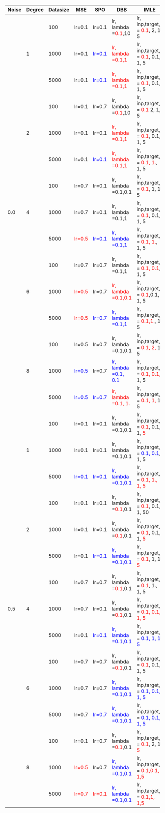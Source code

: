 <table>
    <thead>
        <tr>
        <th>Noise</th>
        <th>Degree</th>
        <th>Datasize</th>
        <th>MSE</th>
        <th>SPO</th>    
        <th>DBB</th>
        <th>IMLE</th>
        <th>FY</th>
        </tr>
    </thead>
    <tbody>
        <tr>
            <td rowspan=15>0.0</td>
            <td rowspan=3>1</td>
            <td>100</td>
            <td >lr=0.1</td>
            <td >lr=0.1</td>
            <td >lr, lambda =<span style="color: red">0.1</span>,10</td>
            <td >lr, inp,target,k = <span style="color: red">0.1</span>, 2, 1, 5</td>
            <td >lr, sigma  = <span style="color: red">0.1</span>, 2,</td>
            <td ></td>
        </tr>
            <td>1000</td>
            <td >lr=0.1</td>
            <td ><span style="color: blue"> lr=0.1 </span></td>
            <td ><span style="color: red"> lr, lambda =0.1,1 </span></td>
            <td >lr, inp,target,k = <span style="color: red">0.1</span>, 0.1, 1, 5</td>
            <td >lr, sigma  = <span style="color: red">0.1</span>, <span style="color: blue">2</span></td>
            <td ></td>
        <tr>
            <td>5000</td>
            <td > lr=0.1 </td>
            <td ><span style="color: blue"> lr=0.1 </span></td>
            <td ><span style="color: red"> lr, lambda =0.1,1 </span></td>
            <td >lr, inp,target,k = <span style="color: red">0.1</span>, 0.1, 1, 5</td>
            <td >lr, sigma  = <span style="color: red">0.1</span>, <span style="color: blue">2</span></td>
        </tr>
        <tr>
            <td rowspan=3>2</td>
            <td>100</td>
            <td >lr=0.1</td>
            <td>lr=0.7</td>
            <td >lr, lambda =<span style="color: red">0.1</span>,10</td>
            <td >lr, inp,target,k = <span style="color: red">0.1</span> 2, 1, 5</td>
            <td >lr, sigma  = <span style="color: red">0.1</span>, 2,</td>
            </tr>
            <tr>
            <td>1000</td>
            <td >lr=0.1</td>
            <td >lr=0.1</td>
            <td ><span style="color: red"> lr, lambda =0.1,1 </span></td>   
            <td >lr, inp,target,k = <span style="color: red">0.1</span>, 0.1, 1, 5</td> 
            <td >lr, sigma  = <span style="color: red">0.1</span>, <span style="color: blue">2</span></td>
            </tr>
            <tr>
            <td>5000</td>
            <td > lr=0.1 </td>
            <td ><span style="color: blue"> lr=0.1 </span></td>
            <td ><span style="color: red"> lr, lambda =0.1,1 </span></td>
            <td >lr, inp,target,k = <span style="color: red">0.1, 1.</span>, 1, 5</td>
            <td >lr, sigma  = <span style="color: red">0.1</span>, <span style="color: blue">2</span></td>
        </tr>
        <tr>
            <td rowspan=3>4</td>
            <td>100</td>
            <td >lr=0.7</td>
            <td >lr=0.1</td>
            <td >lr, lambda =0.1,0.1</td>
            <td >lr, inp,target,k = <span style="color: red">0.1</span>, 1, 1, 5</td>
            <td >lr, sigma  = <span style="color: red">0.1</span>, 2,</td>
            </tr>
            <tr>
            <td>1000</td>
            <td >lr=0.7</td>
            <td >lr=0.1</td>
            <td >lr, lambda =0.1,1</td>
            <td >lr, inp,target,k = <span style="color: red">0.1</span>, 0.1, 1, 5</td>
            <td >lr, sigma  = <span style="color: red">0.1</span>, <span style="color: blue">2</span></td>   
            </tr>
            <tr>
            <td>5000</td>
            <td ><span style="color: red"> lr=0.5 </span></td>
            <td ><span style="color: blue"> lr=0.1 </span></td>
            <td ><span style="color: blue"> lr, lambda =0.1,1 </span></td>
            <td >lr, inp,target,k = <span style="color: red">0.1, 1.</span>, 1, 5</td>
            <td >lr, sigma  = <span style="color: red">0.1</span>, <span style="color: blue">2</span></td>
        </tr>
        <tr>
            <td rowspan=3>6</td>
            <td>100</td>
            <td >lr=0.7</td>
            <td >lr=0.7</td>
            <td >lr, lambda =0.1,1</td>
            <td >lr, inp,target,k = <span style="color: red">0.1, 0.1</span>, 1, 5</td>
            <td >lr, sigma  = <span style="color: red">0.1</span>, 2,</td>
            </tr>
            <tr>
            <td>1000</td>
            <td ><span style="color: red"> lr=0.5 </span></td>
            <td >lr=0.7</td>
            <td ><span style="color: red"> lr, lambda =0.1,0.1 </span></td>
            <td >lr, inp,target,k = <span style="color: red">0.1</span>,0.1, 1, 5</td>
            <td >lr, sigma  = <span style="color: red">0.1</span>, <span style="color: blue">2</span></td>
            </tr>
            <tr>
            <td>5000</td>
            <td ><span style="color: red"> lr=0.5 </span></td>
            <td ><span style="color: blue"> lr=0.7 </span></td>
            <td ><span style="color: blue"> lr, lambda =0.1,1 </span></td>
            <td >lr, inp,target,k = <span style="color: red">0.1,1.</span>, 1, 5</td>
            <td >lr, sigma  = <span style="color: red">0.1</span>, <span style="color: blue">2</span></td>
        </tr>
        <tr>
            <td rowspan=3>8</td>
            <td>100</td>
            <td >lr=0.5</td>
            <td >lr=0.7</td>
            <td >lr, lambda =0.1,0.1</td>
            <td >lr, inp,target,k = <span style="color: red">0.1, 2,</span> 1, 5</td>
            <td >lr, sigma  = <span style="color: red">0.1</span>, 2,</td>
            </tr>
            <tr>
            <td>1000</td>
            <td ><span style="color: blue"> lr=0.5 </span></td>
            <td >lr=0.7</td>
            <td ><span style="color: blue"> lr, lambda =0.1, 0.1 </span></td>
            <td >lr, inp,target,k = <span style="color: red">0.1, 0.1,</span> 1, 5</td>
            <td >lr, sigma  = <span style="color: red">0.1</span>, <span style="color: blue">2</span></td>
            </tr>
            <tr>
            <td>5000 </td>
            <td ><span style="color: blue"> lr=0.5 </span></td>
            <td ><span style="color: blue"> lr=0.7 </span></td> 
            <td ><span style="color: red"> lr, lambda =0.1, 1. </span></td>
            <td >lr, inp,target,k = <span style="color: red">0.1, 1,</span> 1, 5</td>
            <td >lr, sigma  = <span style="color: red">0.1</span>, <span style="color: blue">2</span></td>
        </tr>
        <tr>
            <td rowspan=15>0.5</td>
            <td rowspan=3>1</td>
            <td>100</td>
            <td >lr=0.1 </td>
            <td >lr=0.1 </td>
            <td >lr, lambda =0.1,0.1</td>
            <td >lr, inp,target,k = <span style="color: red">0.1</span>, 0.1, 1, <span style="color: red">5</span> </td>
            <td >lr, sigma  = <span style="color: red">0.1</span>, 0.5</td>
            <td ></td>
        <tr>
            <td>1000</td>
            <td >lr=0.1 </td>
            <td > lr=0.1 </td>
            <td >lr, lambda =0.1,0.1</td>
            <td >lr, inp,target,k = <span style="color: blue">0.1, 0.1</span>, 1, 5</td>
            <td >lr, sigma  = <span style="color: red">0.1</span>, 0.5</td>
        </tr>
        <tr>
            <td>5000</td>
            <td ><span style="color: blue">lr=0.1 </span> </td>
            <td ><span style="color: blue">lr=0.1 </span> </td>
            <td ><span style="color: blue">lr, lambda =0.1,0.1 </span> </td>
            <td >lr, inp,target,k = <span style="color: red">0.1, 1., 1, 5</span></td>
            <td >lr, sigma  = <span style="color: red">0.1</span>, 2</td>
        </tr>
        </tr>
        <tr>
            <td rowspan=3>2</td>
            <td>100</td>
            <td >lr=0.1 </td>
            <td >lr=0.1 </td>
            <td >lr, lambda =<span style="color: red">0.1</span>,0.1</td>
            <td >lr, inp,target,k = <span style="color: red">0.1</span>, 0.1, 1, 50 </td>
            <td >lr, sigma  = <span style="color: red">0.1</span>, 2</td>
            <td ></td>
        </tr>
        <tr>
            <td>1000</td>
            <td >lr=0.1 </td>
            <td >lr=0.1 </td>
            <td >lr, lambda =<span style="color: red">0.1</span>,0.1</td>
            <td >lr, inp,target,k = <span style="color: red">0.1</span>, 0.1, 1, <span style="color: red">5</span> </td>
            <td >lr, sigma  = <span style="color: blue">0.1, 2</span></td>
        </tr>
        <tr>
            <td>5000</td>
            <td > lr=0.1 </td>
            <td ><span style="color: blue">lr=0.1 </span> </td>
            <td > <span style="color: blue">lr, lambda =0.1,0.1 </span></td>
            <td >lr, inp,target,k = <span style="color: red">0.1</span>, 1, 1, <span style="color: red">5</span> </td>
            <td >lr, sigma  = <span style="color: blue">0.1, 2</span></td>
        </tr>
        <tr>
            <td rowspan=3>4</td>
            <td>100</td>
            <td >lr=0.7 </td>
            <td >lr=0.7 </td>
            <td >lr, lambda =<span style="color: red">0.1</span>,0.1</td>
            <td >lr, inp,target,k = <span style="color: red">0.1</span>, 1., 1, 5</td>
            <td >lr, sigma  = <span style="color: red">0.1</span>, 2</td>
            <td ></td>
        </tr>
        <tr>
            <td>1000</td>
            <td >lr=0.7 </td>
            <td >lr=0.1 </td>
            <td >lr, lambda =<span style="color: red">0.1</span>,0.1</td>
            <td >lr, inp,target,k = <span style="color: red">0.1, 0.1, 1, 5</span></td>
            <td >lr, sigma  = <span style="color: blue">0.1, 2</span></td>
        </tr>
        <tr>
            <td>5000</td>
            <td >  lr=0.1 </td>
            <td ><span style="color: blue">lr=0.1 </span> </td>
            <td > <span style="color: blue">lr, lambda =0.1,0.1 </span></td>
            <td >lr, inp,target,k = <span style="color: blue">0.1, 1, 1, 5</span></td>
            <td >lr, sigma  = <span style="color: blue">0.1, 2</span></td>
        </tr>
        <tr>
            <td rowspan=3>6</td>
            <td>100</td>
            <td >lr=0.7 </td>
            <td >lr=0.7 </td>
            <td >lr, lambda =<span style="color: red">0.1</span>,0.1</td>
            <td >lr, inp,target,k = <span style="color: red">0.1</span>, 0.1, 1, 5</td>
            <td >lr, sigma  = <span style="color: red">0.1</span>, 2</td>
            <td ></td>
        </tr>
        <tr>
            <td>1000</td>
            <td > lr=0.7 </td>
            <td >lr=0.7 </td>
            <td > <span style="color: blue">lr, lambda =0.1,0.1 </span></td>
            <td >lr, inp,target,k = <span style="color: blue">0.1, 0.1, 1, 5</span></td>
            <td >lr, sigma  = <span style="color: blue">0.1, 2</span></td>
            <td ></td>
        </tr>
        <tr>
            <td>5000</td>
            <td > lr=0.7 </td>
            <td ><span style="color: blue">lr=0.7 </span> </td>
            <td > <span style="color: blue">lr, lambda =0.1,0.1 </span></td>
            <td >lr, inp,target,k = <span style="color: blue">0.1, 0.1, 1, 5</span></td>
            <td >lr, sigma  = <span style="color: blue">0.1, 2</span></td>
            <td ></td>
        </tr>
        <tr>
            <td rowspan=3>8</td>
            <td>100</td>
            <td >lr=0.1 </td>
            <td >lr=0.7 </td>
            <td >lr, lambda =<span style="color: red">0.1</span>,0.1</td>
            <td >lr, inp,target,k = <span style="color: red">0.1</span>, 2, 1, <span style="color: red">5</span></td>
            <td >lr, sigma  = <span style="color: red">0.1, 0.5</span></td>
            <td ></td>
        </tr>
        <tr>
            <td>1000</td>
            <td > <span style="color: red"> lr=0.5 </span> </td>
            <td >lr=0.7 </td>
            <td > <span style="color: blue">lr, lambda =0.1,0.1 </span></td>
            <td >lr, inp,target,k = <span style="color: red">0.1,0.1, 1,5</span></td>
            <td >lr, sigma  = <span style="color: red">0.1, 2.</span></td>
        </tr>
        <tr>
            <td>5000</td>
            <td > <span style="color: red"> lr=0.7 </span> </td>
            <td > <span style="color: red"> lr=0.1 </span> </td>
            <td > <span style="color: blue">lr, lambda =0.1,0.1 </span></td>
            <td >lr, inp,target,k = <span style="color: red">0.1,1, 1,5</span></td>
            <td >lr, sigma  = <span style="color: red">0.1, 2.</span></td>
        </tr>
    </tbody>
</table>
